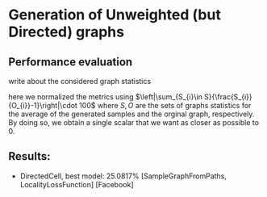 # Generation of Unweighted (but Directed) graphs

## Performance evaluation

write about the considered graph statistics

here we normalized the metrics using $\left|\sum_{S_{i}\in S}{\frac{S_{i}}{O_{i}}-1}\right|\cdot 100$ where $S,O$ are the sets of graphs statistics for the average of the generated samples and the orginal graph, respectively. By doing so, we obtain a single scalar that we want as closer as possible to 0.

## Results:

- DirectedCell, best model: 25.0817% [SampleGraphFromPaths, LocalityLossFunction] [Facebook]
